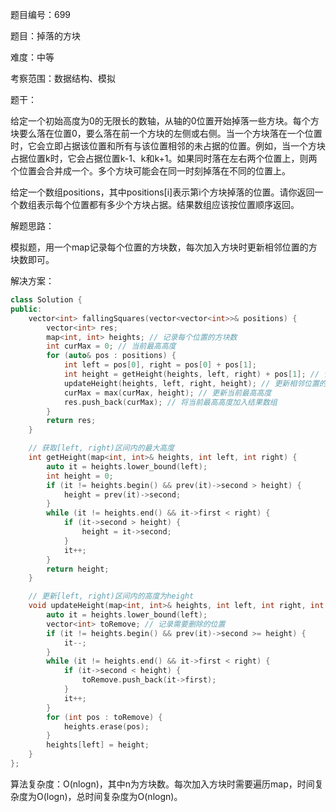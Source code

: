 题目编号：699

题目：掉落的方块

难度：中等

考察范围：数据结构、模拟

题干：

给定一个初始高度为0的无限长的数轴，从轴的0位置开始掉落一些方块。每个方块要么落在位置0，要么落在前一个方块的左侧或右侧。当一个方块落在一个位置时，它会立即占据该位置和所有与该位置相邻的未占据的位置。例如，当一个方块占据位置k时，它会占据位置k-1、k和k+1。如果同时落在左右两个位置上，则两个位置会合并成一个。多个方块可能会在同一时刻掉落在不同的位置上。

给定一个数组positions，其中positions[i]表示第i个方块掉落的位置。请你返回一个数组表示每个位置都有多少个方块占据。结果数组应该按位置顺序返回。

解题思路：

模拟题，用一个map记录每个位置的方块数，每次加入方块时更新相邻位置的方块数即可。

解决方案：

```cpp
class Solution {
public:
    vector<int> fallingSquares(vector<vector<int>>& positions) {
        vector<int> res;
        map<int, int> heights; // 记录每个位置的方块数
        int curMax = 0; // 当前最高高度
        for (auto& pos : positions) {
            int left = pos[0], right = pos[0] + pos[1];
            int height = getHeight(heights, left, right) + pos[1]; // 计算当前方块的高度
            updateHeight(heights, left, right, height); // 更新相邻位置的高度
            curMax = max(curMax, height); // 更新当前最高高度
            res.push_back(curMax); // 将当前最高高度加入结果数组
        }
        return res;
    }

    // 获取[left, right)区间内的最大高度
    int getHeight(map<int, int>& heights, int left, int right) {
        auto it = heights.lower_bound(left);
        int height = 0;
        if (it != heights.begin() && prev(it)->second > height) {
            height = prev(it)->second;
        }
        while (it != heights.end() && it->first < right) {
            if (it->second > height) {
                height = it->second;
            }
            it++;
        }
        return height;
    }

    // 更新[left, right)区间内的高度为height
    void updateHeight(map<int, int>& heights, int left, int right, int height) {
        auto it = heights.lower_bound(left);
        vector<int> toRemove; // 记录需要删除的位置
        if (it != heights.begin() && prev(it)->second >= height) {
            it--;
        }
        while (it != heights.end() && it->first < right) {
            if (it->second < height) {
                toRemove.push_back(it->first);
            }
            it++;
        }
        for (int pos : toRemove) {
            heights.erase(pos);
        }
        heights[left] = height;
    }
};
```

算法复杂度：O(nlogn)，其中n为方块数。每次加入方块时需要遍历map，时间复杂度为O(logn)，总时间复杂度为O(nlogn)。